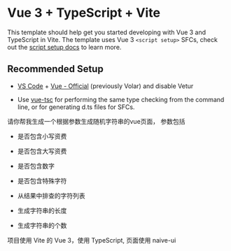 # Vue 3 + TypeScript + Vite

This template should help get you started developing with Vue 3 and TypeScript in Vite. The template uses Vue 3 `<script setup>` SFCs, check out the [script setup docs](https://v3.vuejs.org/api/sfc-script-setup.html#sfc-script-setup) to learn more.

## Recommended Setup

- [VS Code](https://code.visualstudio.com/) + [Vue - Official](https://marketplace.visualstudio.com/items?itemName=Vue.volar) (previously Volar) and disable Vetur

- Use [vue-tsc](https://github.com/vuejs/language-tools/tree/master/packages/tsc) for performing the same type checking from the command line, or for generating d.ts files for SFCs.



请你帮我生成一个根据参数生成随机字符串的vue页面，
参数包括
- 是否包含小写资费
- 是否包含大写资费
- 是否包含数字
- 是否包含特殊字符
- 从结果中排查的字符列表

- 生成字符串的长度
- 生成字符串的个数

项目使用 Vite 的 Vue 3，使用 TypeScript, 页面使用 naive-ui
